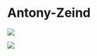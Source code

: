 # Antony-Zeind
![](https://komarev.com/ghpvc/?username=Anthony-Zeind39&color=blue)

![](https://github-readme-stats.vercel.app/api?username=Anthony-Zeind&bg_color=10,3b01f3,b401f3&title_color=fff&text_color=fff)
